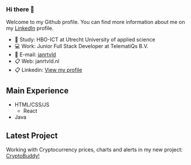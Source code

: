 ### Hi there 👋

Welcome to my Github profile. You can find more information about me on my [LinkedIn](https://www.linkedin.com/in/jan-rietveld/) profile. 

- 🏫 Study: HBO-ICT at Utrecht University of applied science
- 💻 Work: Junior Full Stack Developer at TelematiQs B.V.
- 📯 E-mail: [janrtvld](mailto:rtvldjan@gmail.com)
- 📋 Web: janrtvld.nl
- 📋 Linkedin: <a href="https://www.linkedin.com/in/jan-rietveld/" target="_blank">View my profile</a>

## Main Experience
- HTML/CSS/JS
  - React
- Java

## Latest Project
Working with Cryptocurrency prices, charts and alerts in my new project: [CryptoBuddy!](http://cryptobuddy.it/) 
